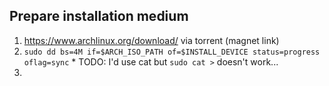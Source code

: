 ## Prepare installation medium
  1. https://www.archlinux.org/download/ via torrent (magnet link)
  2. `sudo dd bs=4M if=$ARCH_ISO_PATH of=$INSTALL_DEVICE status=progress oflag=sync`
    * TODO: I'd use cat but `sudo cat >` doesn't work...
  3.
